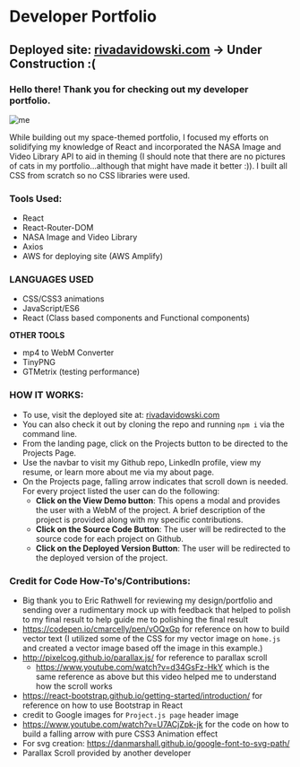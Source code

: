 # Developer Portfolio

## Deployed site: [rivadavidowski.com](https://www.rivadavidowski.com/) -> Under Construction :(

### Hello there! Thank you for checking out my developer portfolio.

![me](https://media.giphy.com/media/tPVEVc5Qjqcyxj1Ain/giphy.gif)

While building out my space-themed portfolio, I focused my efforts on solidifying my knowledge of React and incorporated the NASA Image and Video Library API to aid in theming (I should note that there are no pictures of cats in my portfolio...although that might have made it better :)). I built all CSS from scratch so no CSS libraries were used.

### Tools Used:

* React
* React-Router-DOM
* NASA Image and Video Library
* Axios
* AWS for deploying site (AWS Amplify)

### LANGUAGES USED

* CSS/CSS3 animations
* JavaScript/ES6
* React (Class based components and Functional components)

**OTHER TOOLS**

-  mp4 to WebM Converter
-  TinyPNG
-  GTMetrix (testing performance)

### HOW IT WORKS:

- To use, visit the deployed site at: [rivadavidowski.com](https://www.rivadavidowski.com/)
- You can also check it out by cloning the repo and running `npm i` via the command line. 
- From the landing page, click on the Projects button to be directed to the Projects Page.
- Use the navbar to visit my Github repo, LinkedIn profile, view my resume, or learn more about me via my about page.
- On the Projects page, falling arrow indicates that scroll down is needed. For every project listed the user can do the following:
    - **Click on the View Demo button**: This opens a modal and provides the user with a WebM of the project. A brief description of the project is provided along with my specific contributions.
    - **Click on the Source Code Button**: The user will be redirected to the source code for each project on Github.
    - **Click on the Deployed Version Button**: The user will be redirected to the deployed version of the project.

      
### Credit for Code How-To's/Contributions:

* Big thank you to Eric Rathwell for reviewing my design/portfolio and sending over a rudimentary mock up with feedback that helped to polish to my final result to help guide me to polishing the final result
* https://codepen.io/cmarcelly/pen/vOQxGp for reference on how to build vector text (I utilized some of the CSS for my vector image on `home.js` and created a vector image based off the image in this example.)
* http://pixelcog.github.io/parallax.js/ for reference to parallax scroll 
  * https://www.youtube.com/watch?v=d34GsFz-HkY which is the same reference as above but this video helped me to understand how the scroll works
* https://react-bootstrap.github.io/getting-started/introduction/ for reference on how to use Bootstrap in React
* credit to Google images for `Project.js page` header image
* https://www.youtube.com/watch?v=U7ACjZpk-jk for the code on how to build a falling arrow with pure CSS3 Animation effect
* For svg creation: https://danmarshall.github.io/google-font-to-svg-path/
* Parallax Scroll provided by another developer
